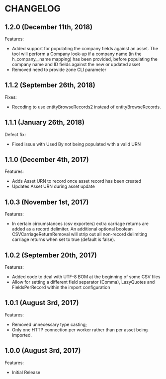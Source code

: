 # CHANGELOG

## 1.2.0 (December 11th, 2018)

Features:

- Added support for populating the company fields against an asset. The tool will perform a Company look-up if a company name (in the h_company__name mapping) has been provided, before populating the company name and ID fields against the new or updated asset
- Removed need to provide zone CLI parameter

## 1.1.2 (September 26th, 2018)

Fixes:

- Recoding to use entityBrowseRecords2 instead of entityBrowseRecords.

## 1.1.1 (January 26th, 2018)

Defect fix:

- Fixed issue with Used By not being populated with a valid URN

## 1.1.0 (December 4th, 2017)

Features:

- Adds Asset URN to record once asset record has been created
- Updates Asset URN during asset update

## 1.0.3 (November 1st, 2017)

Features:

- In certain circumstances (csv exporters) extra carriage returns are added as a record delimiter. An additional optional boolean CSVCarriageReturnRemoval will strip out all non-record delimiting carriage returns when set to true (default is false).

## 1.0.2 (September 20th, 2017)

Features:

- Added code to deal with UTF-8 BOM at the beginning of some CSV files
- Allow for setting a different field separator (Comma), LazyQuotes and FieldsPerRecord within the import configuration

## 1.0.1 (August 3rd, 2017)

Features:

- Removed unnecessary type casting;
- Only one HTTP connection per worker rather than per asset being imported.

## 1.0.0 (August 3rd, 2017)

Features:

- Initial Release